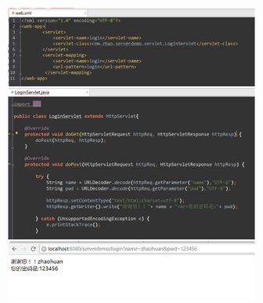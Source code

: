 ![](https://github.com/MrZhaoHuan/MyTomcat/blob/master/Screenshots/web-xml.png)
![](https://github.com/MrZhaoHuan/MyTomcat/blob/master/Screenshots/servlet.png)
![](https://github.com/MrZhaoHuan/MyTomcat/blob/master/Screenshots/请求.png)